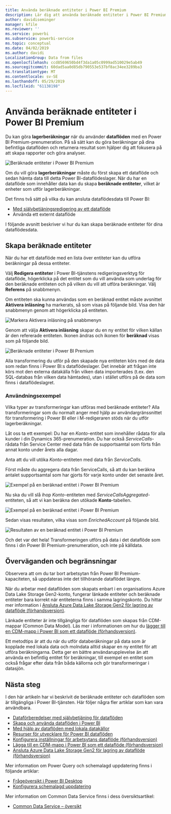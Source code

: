 ```yaml
---
title: Använda beräknade entiteter i Power BI Premium
description: Lär dig att använda beräknade entiteter i Power BI Premium
author: davidiseminger
manager: kfile
ms.reviewer: ''
ms.service: powerbi
ms.subservice: powerbi-service
ms.topic: conceptual
ms.date: 04/02/2019
ms.author: davidi
LocalizationGroup: Data from files
ms.openlocfilehash: ccd8569650bd4f3da1a05c0999ad510029e5ab49
ms.sourcegitcommit: 60dad5aa0d85db790553e537bf8ac34ee3289ba3
ms.translationtype: MT
ms.contentlocale: sv-SE
ms.lasthandoff: 05/29/2019
ms.locfileid: "61138198"
---
```

# <a name="using-computed-entities-on-power-bi-premium"></a>Använda beräknade entiteter i Power BI Premium

Du kan göra **lagerberäkningar** när du använder **dataflöden** med en Power BI Premium-prenumeration. På så sätt kan du göra beräkningar på dina befintliga dataflöden och returnera resultat som hjälper dig att fokusera på att skapa rapporter och göra analyser. 

![Beräknade entiteter i Power BI Premium](media/service-dataflows-computed-entities-premium/computed-entities-premium_00.png)

Om du vill göra **lagerberäkningar** måste du först skapa ett dataflöde och sedan hämta data till detta Power BI-dataflödeslager. När du har en dataflöde som innehåller data kan du skapa **beräknade entiteter**, vilket är enheter som utför lagerberäkningar. 

Det finns två sätt på vilka du kan ansluta dataflödesdata till Power BI:

* [Med självbetjäningsredigering av ett dataflöde](service-dataflows-create-use.md)
* Använda ett externt dataflöde

I följande avsnitt beskriver vi hur du kan skapa beräknade entiteter för dina dataflödesdata.

## <a name="how-to-create-computed-entities"></a>Skapa beräknade entiteter 

När du har ett dataflöde med en lista över entiteter kan du utföra beräkningar på dessa entiteter.

Välj **Redigera entiteter** i Power BI-tjänstens redigeringsverktyg för dataflöde, högerklicka på det entitet som du vill använda som underlag för den beräknade entiteten och på vilken du vill att utföra beräkningar. Välj **Referens** på snabbmenyn.

Om entiteten ska kunna användas som en beräknad entitet måste avsnittet **Aktivera inläsning** ha markerats, så som visas på följande bild. Visa den här snabbmenyn genom att högerklicka på entiteten.

![Markera Aktivera inläsning på snabbmenyn](media/service-dataflows-computed-entities-premium/computed-entities-premium_01.png)

Genom att välja **Aktivera inläsning** skapar du en ny entitet för vilken källan är den refererade entiteten. Ikonen ändras och ikonen för **beräknad** visas som på följande bild.

![Beräknade entiteter i Power BI Premium](media/service-dataflows-computed-entities-premium/computed-entities-premium_00.png)

Alla transformering du utför på den skapade nya entiteten körs med de data som redan finns i Power BI:s dataflödeslager. Det innebär att frågan inte körs mot den externa datakälla från vilken data importerades (t.ex. den SQL-databas från vilken data hämtades), utan i stället utförs på de data som finns i dataflödeslagret.

### <a name="example-use-cases"></a>Användningsexempel
Vilka typer av transformeringar kan utföras med beräknade entiteter? Alla transformeringar som du normalt anger med hjälp av användargränssnittet för transformering i Power BI eller i M-redigeraren stöds när du utför lagerberäkningar. 

Låt oss ta ett exempel: Du har en *Konto*-entitet som innehåller rådata för alla kunder i din Dynamics 365-prenumeration. Du har också *ServiceCalls*-rådata från Service Center med data från de supportsamtal som förts från annat konto under årets alla dagar.

Anta att du vill utöka *Konto*-entiteten med data från *ServiceCalls*. 

Först måste du aggregera data från ServiceCalls, så att du kan beräkna antalet supportsamtal som har gjorts för varje konto under det senaste året. 

![Exempel på en beräknad entitet i Power BI Premium](media/service-dataflows-computed-entities-premium/computed-entities-premium_02.png)

Nu ska du vill slå ihop *Konto*-entiteten med *ServiceCallsAggregated*-entiteten, så att vi kan beräkna den utökade **Konto**-tabellen.

![Exempel på en beräknad entitet i Power BI Premium](media/service-dataflows-computed-entities-premium/computed-entities-premium_03.png)

Sedan visas resultaten, vilka visas som *EnrichedAccount* på följande bild.

![Resultaten av en beräknad entitet i Power BI Premium](media/service-dataflows-computed-entities-premium/computed-entities-premium_04.png)

Och det var det hela! Transformeringen utförs på data i det dataflöde som finns i din Power BI Premium-prenumeration, och inte på källdata.

## <a name="considerations-and-limitations"></a>Överväganden och begränsningar

Observera att om du tar bort arbetsytan från Power BI Premium-kapaciteten, så uppdateras inte det tillhörande dataflödet längre. 

När du arbetar med dataflöden som skapats enbart i en organisations Azure Data Lake Storage Gen2-konto, fungerar länkade entiteter och beräknade entiteter bara korrekt när entiteterna finns i samma lagringskonto. Du hittar mer information i [Ansluta Azure Data Lake Storage Gen2 för lagring av dataflöde (förhandsversion)](service-dataflows-connect-azure-data-lake-storage-gen2.md).

Länkade entiteter är inte tillgängliga för dataflöden som skapas från CDM-mappar (Common Data Model). Läs mer i informationen om hur du [lägger till en CDM-mapp i Power BI som ett dataflöde (förhandsversion)](service-dataflows-add-cdm-folder.md).

Ett metodtips är att du när du utför databeräkningar på data som är kopplade med lokala data och molndata alltid skapar en ny entitet för att utföra beräkningarna. Detta ger en bättre användarupplevelse än att använda en befintlig entitet för beräkningar, till exempel en entitet som också frågar efter data från båda källorna och gör transformeringar i datasjön.

## <a name="next-steps"></a>Nästa steg

I den här artikeln har vi beskrivit de beräknade entiteter och dataflöden som är tillgängliga i Power BI-tjänsten. Här följer några fler artiklar som kan vara användbara.

* [Dataförberedelser med självbetjäning för dataflöden](service-dataflows-overview.md)
* [Skapa och använda dataflöden i Power BI](service-dataflows-create-use.md)
* [Med hjälp av dataflöden med lokala datakällor](service-dataflows-on-premises-gateways.md)
* [Resurser för utvecklare för Power BI dataflöden](service-dataflows-developer-resources.md)
* [Konfigurera inställningar för arbetsytans dataflöde (förhandsversion)](service-dataflows-configure-workspace-storage-settings.md)
* [Lägga till en CDM-mapp i Power BI som ett dataflöde (förhandsversion)](service-dataflows-add-cdm-folder.md)
* [Ansluta Azure Data Lake Storage Gen2 för lagring av dataflöde (förhandsversion)](service-dataflows-connect-azure-data-lake-storage-gen2.md)

Mer information om Power Query och schemalagd uppdatering finns i följande artiklar:
* [Frågeöversikt i Power BI Desktop](desktop-query-overview.md)
* [Konfigurera schemalagd uppdatering](refresh-scheduled-refresh.md)

Mer information om Common Data Service finns i dess översiktsartikel:
* [Common Data Service – översikt ](https://docs.microsoft.com/powerapps/common-data-model/overview)

